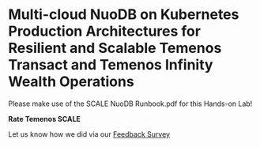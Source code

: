 # Multi-cloud NuoDB on Kubernetes Production Architectures for Resilient and Scalable Temenos Transact and Temenos Infinity Wealth Operations

Please make use of the SCALE NuoDB Runbook.pdf for this Hands-on Lab!

**Rate Temenos SCALE**

Let us know how we did via our [Feedback Survey](xx)